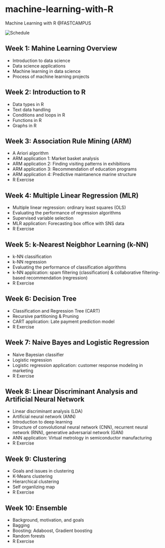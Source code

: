 # machine-learning-with-R
Machine Learning with R @FASTCAMPUS

![Schedule](https://github.com/pilsung-kang/machine-learning-with-R/blob/master/Schedule.PNG)

## Week 1: Mahine Learning Overview
* Introduction to data science
* Data science applications
* Machine learning in data science
* Process of machine learning projects

## Week 2: Introduction to R
* Data types in R
* Text data handling
* Conditions and loops in R
* Functions in R
* Graphs in R

## Week 3: Association Rule Mining (ARM)
* A Ariori algorithm
* ARM application 1: Market basket analysis
* ARM application 2: Finding visiting patterns in exhibitions
* ARM application 3: Recommendation of education programs
* ARM application 4: Predictive maintanence marine structure
* R Exercise

## Week 4: Multiple Linear Regression (MLR)
* Multiple linear regression: ordinary least squares (OLS)
* Evaluating the performance of regression algorithms
* Supervised variable selection
* MLR application: Forecasting box office with SNS data
* R Exercise

## Week 5: k-Nearest Neigbhor Learning (k-NN)
* k-NN classification
* k-NN regression
* Evaluating the performance of classification algorithms
* k-NN application: spam filtering (classification) & collaborative filtering-based recommendation (regression)
* R Exercise

## Week 6: Decision Tree
* Classification and Regression Tree (CART)
* Recursive partitioning & Pruning
* CART application: Late payment prediction model
* R Exercise

## Week 7: Naive Bayes and Logistic Regression
* Naive Bayesian classifier
* Logistic regression
* Logistic regression application: customer response modeling in marketing
* R Exercise

## Week 8: Linear Discriminant Analysis and Artificial Neural Network
* Linear discriminant analysis (LDA)
* Artificial neural network (ANN)
* Introduction to deep learning
* Structure of convolutional neural network (CNN), recurrent neural network (RNN), generative adversarial network (GAN)
* ANN application: Virtual metrology in semiconductor manufacturing
* R Exercise

## Week 9: Clustering
* Goals and issues in clustering
* K-Means clustering
* Hierarchical clustering
* Self organlizing map
* R Exercise

## Week 10: Ensemble
* Background, motivation, and goals
* Bagging
* Boosting: Adaboost, Gradient boosting
* Random forests
* R Exercise
